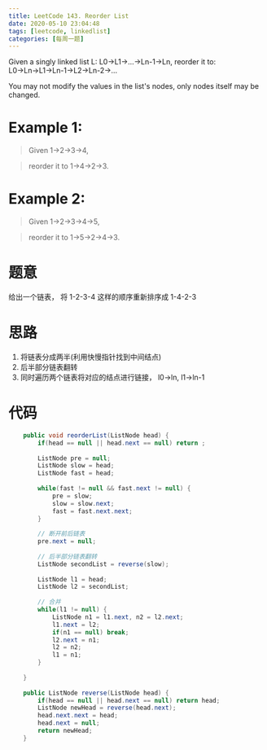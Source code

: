 ```yaml
---
title: LeetCode 143. Reorder List
date: 2020-05-10 23:04:48
tags: [leetcode, linkedlist]
categories: [每周一题]
---
```



Given a singly linked list L: L0→L1→…→Ln-1→Ln,
reorder it to: L0→Ln→L1→Ln-1→L2→Ln-2→…

<!--more-->


You may not modify the values in the list's nodes, only nodes itself may be changed.

# Example 1:

> Given 1->2->3->4, 

> reorder it to 1->4->2->3.

# Example 2:

> Given 1->2->3->4->5, 

> reorder it to 1->5->2->4->3.



# 题意

给出一个链表， 将 1-2-3-4 这样的顺序重新排序成 1-4-2-3

# 思路

1. 将链表分成两半(利用快慢指针找到中间结点)
2. 后半部分链表翻转
3. 同时遍历两个链表将对应的结点进行链接， l0->ln, l1->ln-1

# 代码

```java
    public void reorderList(ListNode head) {
        if(head == null || head.next == null) return ;
        
        ListNode pre = null;
        ListNode slow = head;
        ListNode fast = head;
        
        while(fast != null && fast.next != null) {
            pre = slow;
            slow = slow.next;
            fast = fast.next.next;
        }
        
        // 断开前后链表
        pre.next = null;
        
        // 后半部分链表翻转
        ListNode secondList = reverse(slow);
        
        ListNode l1 = head;
        ListNode l2 = secondList;
        	
        // 合并
        while(l1 != null) {
            ListNode n1 = l1.next, n2 = l2.next;
            l1.next = l2;
            if(n1 == null) break;
            l2.next = n1;
            l2 = n2;
            l1 = n1;
        }
        
    }
    
    public ListNode reverse(ListNode head) {
        if(head == null || head.next == null) return head;
        ListNode newHead = reverse(head.next);
        head.next.next = head;
        head.next = null;
        return newHead;
    }
```